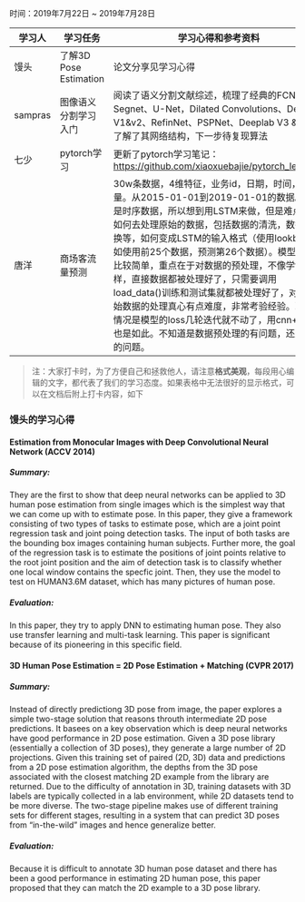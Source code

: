时间：2019年7月22日 ~ 2019年7月28日

学习人|学习任务|学习心得和参考资料
------ | ------ | ------ 
馒头 | 了解3D Pose Estimation | 论文分享见学习心得
sampras | 图像语义分割学习入门 | 阅读了语义分割文献综述，梳理了经典的FCN、Segnet、U-Net，Dilated Convolutions、Deeplab V1&v2、RefinNet、PSPNet、Deeplab V3 &V3+,了解了其网络结构，下一步待复现算法
七少| pytorch学习 | 更新了pytorch学习笔记：https://github.com/xiaoxuebajie/pytorch_learning
唐洋 | 商场客流量预测 | 30w条数据，4维特征，业务id，日期，时间，流量。从2015-01-01到2019-01-01的数据。因为是时序数据，所以想到用LSTM来做，但是难点在于如何去处理原始的数据，包括数据的清洗，数据的变换等，如何变成LSTM的输入格式（使用lookback，如使用前25个数据，预测第26个数据）。模型调参都比较简单，重点在于对数据的预处理，不像学tf那样，直接数据都被处理好了，只需要调用load_data()训练和测试集就都被处理好了，对于原始数据的处理真心有点难度，非常考验经验。现在的情况是模型的loss几轮迭代就不动了，用cnn+lstm也是如此。不知道是数据预处理的有问题，还是模型的问题。

> 注：大家打卡时，为了方便自己和拯救他人，请注意**格式美观**，每段用心编辑的文字，都代表了我们的学习态度。如果表格中无法很好的显示格式，可以在文档后附上打卡内容，如下

### 馒头的学习心得
#### Estimation from Monocular Images with Deep Convolutional Neural Network (ACCV 2014)
##### Summary:
They are the first to show that deep neural networks can be applied to 3D human pose estimation from single images which is the simplest way that we can come up with to estimate pose. In this paper, they give a framework consisting of two types of tasks to estimate pose, which are a joint point regression task and joint poing detection tasks. The input of both tasks are the bounding box images containing human subjects. Further more, the goal of the regression task is to estimate the positions of joint points relative to the root joint position and the aim of detection task is to classify whether one local window contains the specfic joint. Then, they use the model to test on HUMAN3.6M dataset, which has many pictures of human pose.
##### Evaluation:
In this paper, they try to apply DNN to estimating human pose. They also use transfer learning and multi-task learning. This paper is significant because of its pioneering in this specific field.

#### 3D Human Pose Estimation = 2D Pose Estimation + Matching (CVPR 2017)
##### Summary:
Instead of directly predictiong 3D pose from image, the paper explores a simple two-stage solution that reasons throuth intermediate 2D pose predictions. It basees on a key observation which is deep neural networks have good performance in 2D pose estimation. Given a 3D pose library (essentially a collection of 3D poses), they generate a large number of 2D projections. Given this training set of paired (2D, 3D) data and predictions from a 2D pose estimation algorithm, the depths from the 3D pose associated with the closest matching 2D example from the library are returned. Due to the difficulty of annotation in 3D, training datasets with 3D labels are typically collected in a lab environment, while 2D datasets tend to be more diverse. The two-stage pipeline makes use of different training sets for different stages, resulting in a system that can predict 3D poses from “in-the-wild” images and hence generalize better.
##### Evaluation:
Because it is difficult to annotate 3D human pose dataset and there has been a good performance in estimating 2D human pose, this paper proposed that they can match the 2D example to a 3D pose library. 
